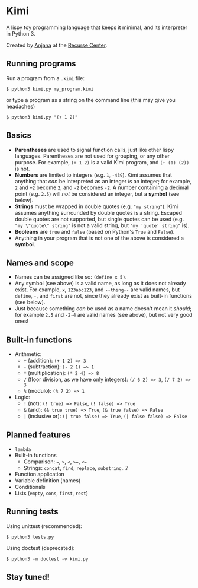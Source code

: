 # Kimi
A lispy toy programming language that keeps it minimal,
and its interpreter in Python 3.

Created by [Anjana](https://github.com/vakila) at the [Recurse Center](https://www.recurse.com).

## Running programs
Run a program from a `.kimi` file:

    $ python3 kimi.py my_program.kimi

or type a program as a string on the command line (this may give you headaches)

    $ python3 kimi.py "(+ 1 2)"

## Basics
* **Parentheses** are used to signal function calls, just like other lispy languages. Parentheses are not used for grouping, or any other purpose. For example, `(+ 1 2)` is a valid Kimi program, and `(+ (1) (2))` is not.
* **Numbers** are limited to integers (e.g. `1`, `-439`). Kimi assumes that anything that *can* be interpreted as an integer *is* an integer; for example, `2` and `+2` become `2`, and `-2` becomes `-2`. A number containing a decimal point (e.g. `2.5`) will *not* be considered an integer, but a **symbol** (see below).
* **Strings** must be wrapped in double quotes (e.g. `"my string"`). Kimi assumes anything surrounded by double quotes is a string. Escaped double quotes are not supported, but single quotes can be used (e.g. `"my \"quote\" string"` is not a valid string, but `"my 'quote' string"` is).
* **Booleans** are `true` and `false` (based on Python's `True` and `False`).
* Anything in your program that is not one of the above is considered a **symbol**.

## Names and scope
* Names can be assigned like so: `(define x 5)`.
* Any symbol (see above) is a valid name, as long as it does not already exist. For example, `x`, `123abc123`, and `--thing--` are valid names, but `define`, `-`, and `first` are not, since they already exist as built-in functions (see below).
* Just because something *can* be used as a name doesn't mean it *should*; for example `2.5` and `-2-4` are valid names (see above), but not very good ones!

## Built-in functions
* Arithmetic:
    * `+` (addition): `(+ 1 2) => 3`
    * `-` (subtraction): `(- 2 1) => 1`
    * `*` (multiplication): `(* 2 4) => 8`
    * `/` (floor division, as we have only integers): `(/ 6 2) => 3`, `(/ 7 2) => 3`
    * `%` (modulo): `(% 7 2) => 1`
* Logic:
    * `!` (not): `(! true) => False`, `(! false) => True`
    * `&` (and): `(& true true) => True`, `(& true false) => False`
    * `|` (inclusive or): `(| true false) => True`, `(| false false) => False`

## Planned features
* `lambda`
* Built-in functions
    * Comparison: `=`, `>`, `<`, `>=`, `<=`
    * Strings: `concat`, `find`, `replace`, `substring`...?
* Function application
* Variable definition (names)
* Conditionals
* Lists (`empty`, `cons`, `first`, `rest`)

## Running tests
Using unittest (recommended):

    $ python3 tests.py

Using doctest (deprecated):

    $ python3 -m doctest -v kimi.py

## Stay tuned!
